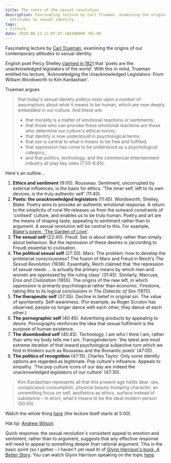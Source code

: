 ```yaml
---
title: The roots of the sexual revolution
description: Fascinating lecture by Carl Trueman, examining the origins of our contemporary
  attitudes to sexual identity.
tags:
- Culture
date: 2018-08-13 11:07:47.104306000 +01:00
---
```

Fascinating lecture by [Carl Trueman](https://en.wikipedia.org/wiki/Carl_Trueman), examining the origins of our contemporary attitudes to sexual identity.

English poet Percy Shelley [claimed in 1821](https://en.wikipedia.org/wiki/A_Defence_of_Poetry) that 'poets are the unacknowledged legislators of the world'. With this in mind, Trueman entitled his lecture, 'Acknowledging the Unacknowledged Legislators: From William Wordsworth to Kim Kardashian'.

Trueman argues

> that today's sexual identity politics rests upon a number of assumptions about what it means to be human, which are now deeply embedded in our culture. And these are:
>
> * that morality is a matter of emotional reactions or sentiments;
> * that those who can provoke these emotional reactions are those who determine our culture's ethical norms;
> * that identity is now understood in psychological terms;
> * that sex is central to what it means to be free and fulfilled;
> * that oppression has come to be understood as a psychological category;
> * and that politics, technology, and the commercial entertainment industry all play key roles (7:55-8:45).

Here's an outline...

1. **Ethics and sentiment** (9:00). Rousseau. Sentiment, uncorrupted by external influences, is the basis for ethics. 'The inner self, left to its own devices, is the truly authentic self' (11:40).
1. **Poets: the unacknowledged legislators** (11:45). Wordsworth, Shelley, Blake. Poetry aims to provoke an authentic emotional response. A return to the simplicity of rural life releases us from the outward constraints of 'civilised' culture, and enables us to be truly human. Poetry and art are the means of shaping taste, appealing to sentiment rather than to argument. A sexual revolution will be central to this. For example, [Blake's poem, 'The Garden of Love'](https://en.wikipedia.org/wiki/The_Garden_of_Love_(poem)).
1. **The sexual self** (22:40). Freud. Sex is about identity rather than simply about behaviour. But the repression of these desires is (according to Freud) essential to civilisation.
1. **The political sexual self** (27:30). Marx. The problem: how to develop the proletariat consciousness? The fusion of Marx and Freud in Reich's _The Sexual Revolution_ (1936). Essentially, Reich claimed that 'the repression of sexual needs ... is actually the primary means by which men and women are oppressed by the ruling class' (31:45). Similarly, Marcuse, _Eros and Civilization_ (1955). The origins of the new left, in which oppression is primarily psychological rather than economic. Firestone, taking this to its logical conclusions in _The Dialectic of Sex_ (1970).
1. **The therapeutic self** (37:35). Decline in belief in original sin. The value of spontaneity. Self-awareness. (For example, as Roger Scruton has observed, people no longer dance _with_ each other, they dance _at_ each other.)
1. **The pornographic self** (40:45). Advertising products by appealing to desire. Pornography reinforces the idea that sexual fulfilment is the purpose of human existence.
1. **The disembodied self** (45:45). Technology. I am who I think I am, rather than who my body tells me I am. Transgenderism: 'the latest and most extreme iteration of that inward psychological subjective turn which we find in thinkers such as Rousseau and the Romantic poets' (47:05).
1. **The politics of recognition** (47:15). Charles Taylor. Only some identity options are regarded as legitimate. Pop culture's influence. Appeals to empathy. 'The pop culture icons of our day are indeed the unacknowledged legislators of our culture' (47:30).

> Kim Kardashian represents all that this present age holds dear: sex, conspicuous consumption, physical beauty trumping character, an unremitting focus on self, aesthetics as ethics, surface instead of substance &ndash; in short, what it means to be the ideal modern person (50:55).

Watch the whole thing [here](https://vimeo.com/258268716) (the lecture itself starts at 5:00).

Hat tip: [Andrew Wilson](https://thinktheology.co.uk/blog/article/the_genealogy_of_genderfluidity).

Quick response: the sexual revolution's consistent appeal to emotion and sentiment, rather than to argument, suggests that any effective response will need to appeal to something deeper than rational argument. This is the basic point (so I gather &ndash; I haven't yet read it) of [Glynn Harrison's book, _A Better Story_](https://ivpbooks.com/a-better-story). You can watch Glynn Harrison speaking on the topic [here](https://www.youtube.com/watch?v=peyxg16kxBQ).
